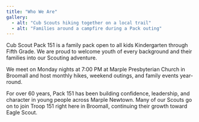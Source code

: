 ```yaml
---
title: "Who We Are"
gallery:
  - alt: "Cub Scouts hiking together on a local trail"
  - alt: "Families around a campfire during a Pack outing"
---
```


Cub Scout Pack 151 is a family pack open to all kids Kindergarten through Fifth Grade. We are proud to welcome youth of every background and their families into our Scouting adventure.

We meet on Monday nights at 7:00 PM at Marple Presbyterian Church in Broomall and host monthly hikes, weekend outings, and family events year-round.

For over 60 years, Pack 151 has been building confidence, leadership, and character in young people across Marple Newtown. Many of our Scouts go on to join Troop 151 right here in Broomall, continuing their growth toward Eagle Scout.